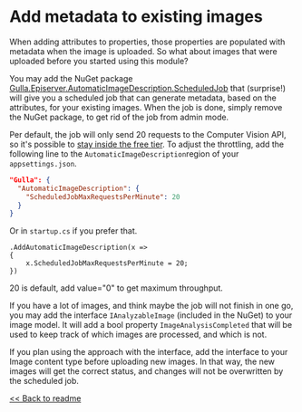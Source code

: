 # Add metadata to existing images

When adding attributes to properties, those properties are populated with metadata when the image is uploaded. So what about images that were uploaded before you started using this module?

You may add the NuGet package [Gulla.Episerver.AutomaticImageDescription.ScheduledJob](https://nuget.optimizely.com/package/?id=Gulla.Episerver.AutomaticImageDescription.ScheduledJob) that (surprise!) will give you a scheduled job that can generate metadata, based on the attributes, for your existing images. When the job is done, simply remove the NuGet package, to get rid of the job from admin mode.

Per default, the job will only send 20 requests to the Computer Vision API, so it's possible to [stay inside the free tier](https://azure.microsoft.com/en-us/pricing/details/cognitive-services/computer-vision/). To adjust the throttling, add the following line to the `AutomaticImageDescription`region of your `appsettings.json`.

```JSON
"Gulla": {
  "AutomaticImageDescription": {
    "ScheduledJobMaxRequestsPerMinute": 20
  }
}
```

Or in `startup.cs` if you prefer that.

```CSHARP
.AddAutomaticImageDescription(x =>
{
    x.ScheduledJobMaxRequestsPerMinute = 20;
})
```

20 is default, add value="0" to get maximum throughput.

If you have a lot of images, and think maybe the job will not finish in one go, you may add the interface `IAnalyzableImage` (included in the NuGet) to your image model. It will add a bool property `ImageAnalysisCompleted` that will be used to keep track of which images are processed, and which is not.

If you plan using the approach with the interface, add the interface to your Image content type before uploading new images. In that way, the new images will get the correct status, and changes will not be overwritten by the scheduled job.

[<< Back to readme](../README.md)
